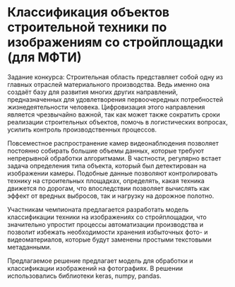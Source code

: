 # Классификация объектов строительной техники по изображениям со стройплощадки (для МФТИ)


Задание конкурса:
Строительная область представляет собой одну из главных отраслей материального производства. Ведь именно она создаёт базу для развития многих других направлений, предназначенных для удовлетворения первоочередных потребностей жизнедеятельности человека. Цифровизация этого направления является чрезвычайно важной, так как может также сократить сроки реализации строительных объектов, помочь в логистических вопросах, усилить контроль производственных процессов.

Повсеместное распространение камер видеонаблюдения позволяет постоянно собирать большие объемы данных, которые требуют непрерывной обработки алгоритмами. В частности, регулярно встает задача определения типа объекта, который был детектирован на изображении камеры. Подобные данные позволяют контролировать технику на строительных площадках, определять, какая техника движется по дорогам, что впоследствии позволяет вычислять как эффект от вредных выбросов, так и нагрузку на дорожное полотно.

Участникам чемпионата предлагается разработать модель классификации техники на изображениях со стройплощадки, что значительно упростит процессы автоматизации производства и позволит избежать необходимости хранения избыточных фото- и видеоматериалов, которые будут заменены простыми текстовыми метаданными.

Предлагаемое решение предлагает модель для обработки и классификации изображений на фотографиях.
В решении использовались библиотеки keras, numpy, pandas.
